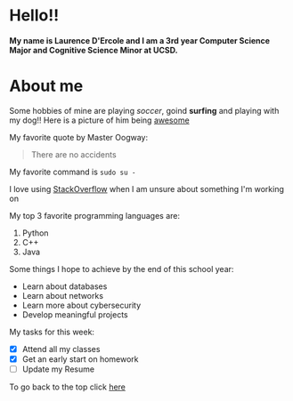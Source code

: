 # Hello!! 
#### My name is Laurence D'Ercole and I am a 3rd year Computer Science Major and Cognitive Science Minor at UCSD.

# About me
Some hobbies of mine are playing _soccer_, goind **surfing** and playing with my dog!!
Here is a picture of him being [awesome](images/rocky.JPG)

My favorite quote by Master Oogway:
> There are no accidents

My favorite command is `sudo su -`

I love using [StackOverflow](https://stackoverflow.com/) when I am unsure about something I'm working on

My top 3 favorite programming languages are:
1. Python
2. C++
3. Java

Some things I hope to achieve by the end of this school year:
- Learn about databases
- Learn about networks
- Learn more about cybersecurity
- Develop meaningful projects

My tasks for this week:
- [x] Attend all my classes
- [x] Get an early start on homework
- [ ] Update my Resume

To go back to the top click [here](#hello)
